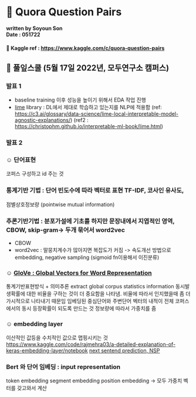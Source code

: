 # 🦖 Quora Question Pairs 

**written by Soyoun Son**         
**Date : 051722**


#### 🦆 Kaggle ref : https://www.kaggle.com/c/quora-question-pairs

## 🌱 풀잎스쿨 (5월 17일 2022년, 모두연구소 캠퍼스) 


### 발표 1 
- baseline training 이후 성능을 높이기 위해서 EDA 작업 진행 
- [lime](https://github.com/marcotcr/lime) library : DL에서 제대로 학습하고 있는지를 NLP에 적용함 
(ref: https://c3.ai/glossary/data-science/lime-local-interpretable-model-agnostic-explanations/) 
(ref2 : https://christophm.github.io/interpretable-ml-book/lime.html)
 
### 발표 2 
### ☺︎ 단어표현
코퍼스 구성하고 id 주는 것 
### 통계기반 기법 : 단어 빈도수에 따라 벡터로 표현 TF-IDF, 코사인 유사도, 
점별상호정보량 (pointwise mutual information) 
### 추론기반기법 : 분포가설에 기초를 하지만 문장내에서 지엽적인 영역, CBOW, skip-gram-> 두개 묶어서 word2vec

- CBOW 
- word2vec : 말뭉치계수가 많아지면 복잡도가 커짐 -> 속도개선 방법으로 embedding, negative sampling (sigmoid fn이용해서 이진분류) 

### ☺︎ [GloVe : Global Vectors for Word Representation](https://nlp.stanford.edu/projects/glove/)
통계기반표현방식 + 의미추론 
extract global corpus statistics information
동시발생확률에 대한 비율을 구하는 것이 더 중요함을 나타냄. 비율에 따라서 인지했을때 좀 더 가시적으로 나타내기 때문임 
임베딩된 중심단어와 주변단어 벡터의 내적이 전체 코퍼스에서의 동시 등장확률이 되도록 만드는 것 
정보량에 따라서 가중치를 줌 

### ☺︎ embedding layer 
이산적인 값등을 수치적인 값으로 맵핑시키는 것 
https://www.kaggle.com/code/rajmehra03/a-detailed-explanation-of-keras-embedding-layer/notebook
[next sentend prediction, NSP](https://towardsdatascience.com/bert-for-next-sentence-prediction-466b67f8226f)

### Bert 와 단어 임베딩 : input representation 
token embedding 
segment embedding 
position embedding 
-> 모두 가중치 벡터를 갖고와서 계산 

